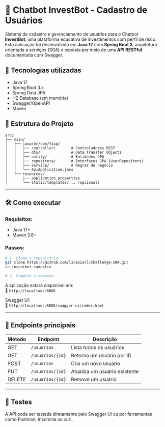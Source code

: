 # 💼 Chatbot InvestBot - Cadastro de Usuários

Sistema de cadastro e gerenciamento de usuários para o Chatbot **InvestBot**, uma plataforma educativa de investimentos com perfil de risco. Esta aplicação foi desenvolvida em **Java 17** com **Spring Boot 3**, arquitetura orientada a serviços (SOA) e exposta por meio de uma **API RESTful** documentada com Swagger.

## 🚀 Tecnologias utilizadas

- Java 17
- Spring Boot 3.x
- Spring Data JPA
- H2 Database (em memória)
- Swagger/OpenAPI
- Maven

## 📆 Estrutura do Projeto

```
src/
├── main/
│   ├── java/br/com/fiap/
│   │   ├── controller/       # Controladores REST
│   │   ├── dto/              # Data Transfer Objects
│   │   ├── entity/           # Entidades JPA
│   │   ├── repository/       # Interfaces JPA (UserRepository)
│   │   ├── service/          # Regras de negócio
│   │   └── ApiApplication.java
│   └── resources/
│       ├── application.properties
│       └── static/templates/... (opcional)
```

---

## 🛠️ Como executar

### Requisitos:

- Java 17+
- Maven 3.8+

### Passos:

```bash
# 1. Clone o repositório
git clone https://github.com/linesiscl/Challenge-SOA.git
cd investbot-cadastro

# 2. Compile e execute
```

A aplicação estará disponível em:\
📍 `http://localhost:8080`

Swagger UI:\
📛 `http://localhost:8080/swagger-ui/index.html`

---

## 📘 Endpoints principais

| Método | Endpoint         | Descrição                     |
| ------ | ---------------- | ----------------------------- |
| GET    | `/usuarios`      | Lista todos os usuários       |
| GET    | `/usuarios/{id}` | Retorna um usuário por ID     |
| POST   | `/usuarios`      | Cria um novo usuário          |
| PUT    | `/usuarios/{id}` | Atualiza um usuário existente |
| DELETE | `/usuarios/{id}` | Remove um usuário             |


---

## 🧪 Testes

A API pode ser testada diretamente pelo Swagger UI ou por ferramentas como Postman, Insomnia ou curl.
